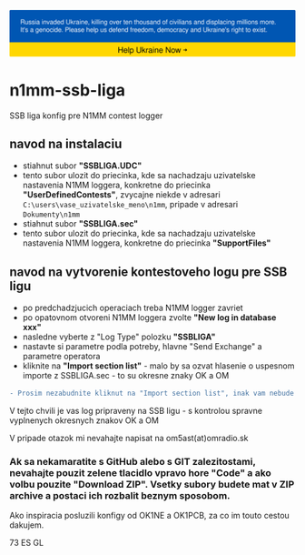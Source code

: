[![Stand With Ukraine](https://raw.githubusercontent.com/vshymanskyy/StandWithUkraine/main/banner2-direct.svg)](https://supportukrainenow.org/)

# n1mm-ssb-liga
SSB liga konfig pre N1MM contest logger 

## navod na instalaciu

- stiahnut subor **"SSBLIGA.UDC"**
- tento subor ulozit do priecinka, kde sa nachadzaju uzivatelske nastavenia N1MM loggera, konkretne do priecinka **"UserDefinedContests"**, zvycajne niekde v adresari `C:\users\vase_uzivatelske_meno\n1mm`, pripade v adresari `Dokumenty\n1mm`
- stiahnut subor **"SSBLIGA.sec"**
- tento subor ulozit do priecinka, kde sa nachadzaju uzivatelske nastavenia N1MM loggera, konkretne do priecinka **"SupportFiles"**

## navod na vytvorenie kontestoveho logu pre SSB ligu

- po predchadzjucich operaciach treba N1MM logger zavriet
- po opatovnom otvoreni N1MM loggera zvolte **"New log in database xxx"**
- nasledne vyberte z "Log Type" polozku **"SSBLIGA"**
- nastavte si parametre podla potreby, hlavne "Send Exchange" a parametre operatora
- kliknite na **"Import section list"** - malo by sa ozvat hlasenie o uspesnom importe z SSBLIGA.sec - to su okresne znaky OK a OM
```diff
- Prosim nezabudnite kliknut na "Import section list", inak vam nebude fungovat kontrola okresnych znakov
```
V tejto chvili je vas log pripraveny na SSB ligu - s kontrolou spravne vyplnenych okresnych znakov OK a OM

V pripade otazok mi nevahajte napisat na om5ast(at)omradio.sk

### Ak sa nekamaratite s GitHub alebo s GIT zalezitostami, nevahajte pouzit zelene tlacidlo vpravo hore "Code" a ako volbu pouzite "Download ZIP". Vsetky subory budete mat v ZIP archive a postaci ich rozbalit  beznym sposobom.

Ako inspiracia posluzili konfigy od OK1NE a OK1PCB, za co im touto cestou dakujem.

73 ES GL
